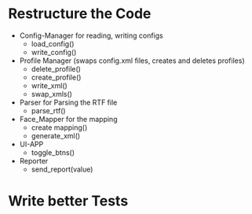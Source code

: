 # Restructure the Code

* Config-Manager for reading, writing configs
    * load_config()
    * write_config()
* Profile Manager (swaps config.xml files, creates and deletes profiles)
    * delete_profile()
    * create_profile()
    * write_xml()
    * swap_xmls()
* Parser for Parsing the RTF file
    * parse_rtf()
* Face_Mapper for the mapping
    * create mapping()
    * generate_xml()
* UI-APP
    * toggle_btns()
* Reporter
    * send_report(value)
# Write better Tests
